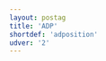 ```yaml
---
layout: postag
title: 'ADP'
shortdef: 'adposition'
udver: '2'
---
```

<!-- Interlanguage links updated So kvě 14 19:01:43 CEST 2022 -->
